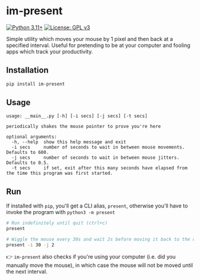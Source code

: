 # im-present
[![Python 3.11+](https://upload.wikimedia.org/wikipedia/commons/6/62/Blue_Python_3.11%2B_Shield_Badge.svg)](https://www.python.org)
[![License: GPL v3](https://upload.wikimedia.org/wikipedia/commons/8/86/GPL_v3_Blue_Badge.svg)](https://www.gnu.org/licenses/gpl-3.0.en.html)

Simple utility which moves your mouse by 1 pixel and then back at a specified interval.  Useful for pretending to be at your computer and fooling apps which track your productivity.

## Installation
```bash
pip install im-present
```

## Usage
```
usage: __main__.py [-h] [-i secs] [-j secs] [-t secs]

periodically shakes the mouse pointer to prove you're here

optional arguments:
  -h, --help  show this help message and exit
  -i secs     number of seconds to wait in between mouse movements. Defaults to 600.
  -j secs     number of seconds to wait in between mouse jitters. Defaults to 0.5.
  -t secs     if set, exit after this many seconds have elapsed from the time this program was first started.
```

## Run
If installed with `pip`, you'll get a CLI alias, `present`, otherwise you'll have to invoke the program with `python3 -m present`

```bash
# Run indefinitely until quit (ctrl+c)
present

# Wiggle the mouse every 30s and wait 2s before moving it back to the original posotion
present -i 30 -j 2
```

👉 `im-present` also checks if you're using your computer (i.e. did you manually move the mouse), in which case the mouse will not be moved until the next interval.